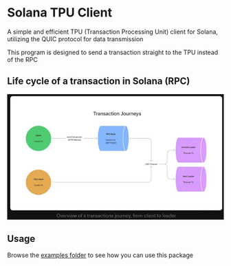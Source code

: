 # Solana TPU Client

A simple and efficient TPU (Transaction Processing Unit) client for Solana, utilizing the QUIC protocol for data transmission

This program is designed to send a transaction straight to the TPU instead of the RPC

## Life cycle of a transaction in Solana (RPC)

![tx lifecycle](/docs/img/tx_lifecycle.png)

## Usage

Browse the [examples folder](/examples) to see how you can use this package